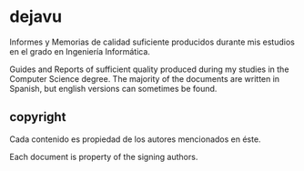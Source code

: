 # dejavu
Informes y Memorias de calidad suficiente producidos durante mis estudios en el grado en Ingeniería Informática.

Guides and Reports of sufficient quality produced during my studies in the Computer Science degree. The majority of the documents are written in Spanish, but english versions can sometimes be found.

## copyright

Cada contenido es propiedad de los autores mencionados en éste.

Each document is property of the signing authors.
